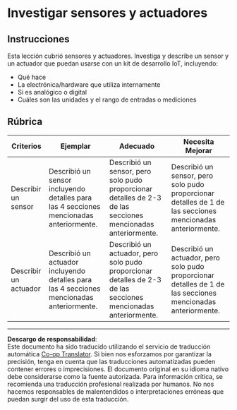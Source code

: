 <!--
CO_OP_TRANSLATOR_METADATA:
{
  "original_hash": "c5a568320b1159394108544807895337",
  "translation_date": "2025-08-26T15:05:22+00:00",
  "source_file": "1-getting-started/lessons/3-sensors-and-actuators/assignment.md",
  "language_code": "es"
}
-->
# Investigar sensores y actuadores

## Instrucciones

Esta lección cubrió sensores y actuadores. Investiga y describe un sensor y un actuador que puedan usarse con un kit de desarrollo IoT, incluyendo:

* Qué hace
* La electrónica/hardware que utiliza internamente
* Si es analógico o digital
* Cuáles son las unidades y el rango de entradas o mediciones

## Rúbrica

| Criterios | Ejemplar | Adecuado | Necesita Mejorar |
| --------- | --------- | -------- | ---------------- |
| Describir un sensor | Describió un sensor incluyendo detalles para las 4 secciones mencionadas anteriormente. | Describió un sensor, pero solo pudo proporcionar detalles de 2-3 de las secciones mencionadas anteriormente. | Describió un sensor, pero solo pudo proporcionar detalles de 1 de las secciones mencionadas anteriormente. |
| Describir un actuador | Describió un actuador incluyendo detalles para las 4 secciones mencionadas anteriormente. | Describió un actuador, pero solo pudo proporcionar detalles de 2-3 de las secciones mencionadas anteriormente. | Describió un actuador, pero solo pudo proporcionar detalles de 1 de las secciones mencionadas anteriormente. |

---

**Descargo de responsabilidad**:  
Este documento ha sido traducido utilizando el servicio de traducción automática [Co-op Translator](https://github.com/Azure/co-op-translator). Si bien nos esforzamos por garantizar la precisión, tenga en cuenta que las traducciones automatizadas pueden contener errores o imprecisiones. El documento original en su idioma nativo debe considerarse como la fuente autorizada. Para información crítica, se recomienda una traducción profesional realizada por humanos. No nos hacemos responsables de malentendidos o interpretaciones erróneas que puedan surgir del uso de esta traducción.
